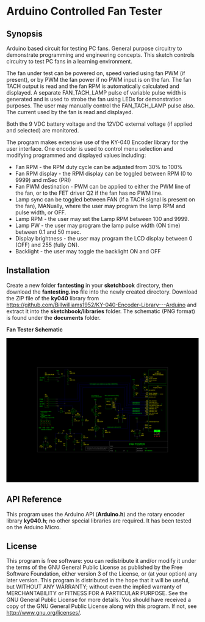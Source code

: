 # Arduino Controlled Fan Tester

## Synopsis

Arduino based circuit for testing PC fans.  General purpose circuitry to demonstrate programming and engineering concepts. This sketch controls circuitry to test PC fans in a learning environment.

The fan under test can be powered on, speed varied using fan PWM (if present), or by PWM the fan power if no PWM input is on the fan. The fan TACH output is read and the fan RPM is automatically calculated and displayed. A separate FAN_TACH_LAMP pulse of variable pulse width is generated and is used to strobe the fan using LEDs for demonstration purposes. The user may manually control the FAN_TACH_LAMP pulse also. The current used by the fan is read and displayed.

Both the 9 VDC battery voltage and the 12VDC external voltage (if applied and selected) are monitored.

The program makes extensive use of the KY-040 Encoder library for the user interface. One encoder is used to control menu selection and modifying programmed and displayed values including:

- Fan RPM - the RPM duty cycle can be adjusted from 30% to 100%
- Fan RPM display - the RPM display can be toggled between RPM (0 to 9999) and mSec (PRI)
- Fan PWM destination - PWM can be applied to either the PWM line of the fan, or to the FET driver Q2 if the fan has no PWM line.
- Lamp sync can be toggled between FAN (if a TACH signal is present on the fan), MANually, where the user may program the lamp RPM and pulse width, or OFF.
- Lamp RPM - the user may set the Lamp RPM between 100 and 9999.
- Lamp PW - the user may program the lamp pulse width (ON time) between 0.1 and 50 msec.
- Display brightness - the user may program the LCD display between 0 (OFF) and 255 (fully ON).
- Backlight - the user may toggle the backlight ON and OFF

## Installation

Create a new folder **fantesting** in your **sketchbook** directory, then download the **fantesting.ino** file into the newly created directory. Download the ZIP file of the **ky040** library from https://github.com/Billwilliams1952/KY-040-Encoder-Library---Arduino and extract it into the **sketchbook/libraries** folder. The schematic (PNG format) is found under the **documents** folder.

**Fan Tester Schematic**

![alt tag](https://github.com/Billwilliams1952/Arduino-Controlled-Fan-Tester/blob/master/documents/FanTesting.png?raw=true)

## API Reference

This program uses the Arduino API (**Arduino.h**) and the rotary encoder library **ky040.h**; no other special libraries are required. It has been tested on the Arduino Micro.

## License

This program is free software: you can redistribute it and/or modify it under the terms of the GNU General Public License as published by the Free Software Foundation, either version 3 of the License, or (at your option) any later version. This program is distributed in the hope that it will be useful, but WITHOUT ANY WARRANTY; without even the implied warranty of MERCHANTABILITY or FITNESS FOR A PARTICULAR PURPOSE. See the GNU General Public License for more details. You should have received a copy of the GNU General Public License along with this program. If not, see http://www.gnu.org/licenses/.
